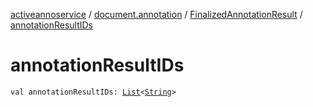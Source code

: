 [activeannoservice](../../index.md) / [document.annotation](../index.md) / [FinalizedAnnotationResult](index.md) / [annotationResultIDs](./annotation-result-i-ds.md)

# annotationResultIDs

`val annotationResultIDs: `[`List`](https://kotlinlang.org/api/latest/jvm/stdlib/kotlin.collections/-list/index.html)`<`[`String`](https://kotlinlang.org/api/latest/jvm/stdlib/kotlin/-string/index.html)`>`